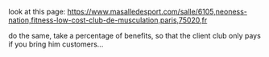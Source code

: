 


look at this page:
https://www.masalledesport.com/salle/6105,neoness-nation,fitness-low-cost-club-de-musculation,paris,75020,fr

do the same, take a percentage of benefits, so that the client club only pays if you bring him customers...